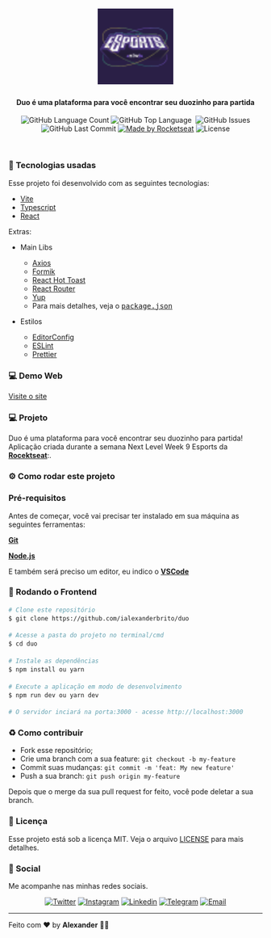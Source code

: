 <h1 align="center">
  <img src="public/favicon.svg" width="150px" />
</h1>
<h4 align="center">
 <b>Duo é uma plataforma para você encontrar seu duozinho para partida</b>
</h4>
<p align="center">
  <img alt="GitHub Language Count" src="https://img.shields.io/github/languages/count/ialexanderbrito/duo?style=flat-square" />
  <img alt="GitHub Top Language" src="https://img.shields.io/github/languages/top/ialexanderbrito/duo?style=flat-square" />
  <img alt="" src="https://img.shields.io/github/repo-size/ialexanderbrito/duo?style=flat-square" />
  <img alt="GitHub Issues" src="https://img.shields.io/github/issues/ialexanderbrito/duo?style=flat-square" />
  <img alt="GitHub Last Commit" src="https://img.shields.io/github/last-commit/ialexanderbrito/duo?style=flat-square" />

  <a href="https://rocketseat.com.br">
    <img alt="Made by Rocketseat" src="https://img.shields.io/badge/made%20by-Rocketseat-blueviolet?style=flat-square"></a>
    <img alt="License" src="https://img.shields.io/badge/license-MIT-blueviolet?style=flat-square">
</p>

<br>

### 🧪 Tecnologias usadas
Esse projeto foi desenvolvido com as seguintes tecnologias:
- [Vite](https://vitejs.dev/)
- [Typescript](https://www.typescriptlang.org/)
- [React](https://reactjs.org/)


Extras:

- Main Libs
  - [Axios](https://axios-http.com/ptbr/docs/intro)
  - [Formik](https://formik.org/)
  - [React Hot Toast](https://react-hot-toast.com/)
  - [React Router](https://reactrouter.com/)
  - [Yup](https://github.com/jquense/yup)
  - Para mais detalhes, veja o <kbd>[package.json](https://github.com/ialexanderbrito/duo/blob/master/package.json)</kbd>

- Estilos
  - [EditorConfig](https://editorconfig.org/)
  - [ESLint](https://eslint.org/)
  - [Prettier](https://prettier.io/)

### 💻 Demo Web

[Visite o site](https://duo.ialexanderbrito.dev/)

### 💻 Projeto

Duo é uma plataforma para você encontrar seu duozinho para partida! Aplicação criada durante a semana Next Level Week 9 Esports da <b>[Rocektseat](https://github.com/rocketseat)</b>:.

### ⚙ Como rodar este projeto

### Pré-requisitos

Antes de começar, você vai precisar ter instalado em sua máquina as seguintes ferramentas:

<b>[Git](https://git-scm.com)</b>

<b>[Node.js](https://nodejs.org/en/)</b>

E também será preciso um editor, eu indico o <b>[VSCode](https://code.visualstudio.com/)</b>

### 🧭 Rodando o Frontend

```bash
# Clone este repositório
$ git clone https://github.com/ialexanderbrito/duo

# Acesse a pasta do projeto no terminal/cmd
$ cd duo

# Instale as dependências
$ npm install ou yarn

# Execute a aplicação em modo de desenvolvimento
$ npm run dev ou yarn dev

# O servidor inciará na porta:3000 - acesse http://localhost:3000
```

### :recycle: Como contribuir

- Fork esse repositório;
- Crie uma branch com a sua feature: `git checkout -b my-feature`
- Commit suas mudanças: `git commit -m 'feat: My new feature'`
- Push a sua branch: `git push origin my-feature`

Depois que o merge da sua pull request for feito, você pode deletar a sua branch.

### :memo: Licença

Esse projeto está sob a licença MIT. Veja o arquivo [LICENSE](LICENSE) para mais detalhes.

### 📱 Social

Me acompanhe nas minhas redes sociais.

<p align="center">

 <a href="https://twitter.com/ialexanderbrito" target="_blank" >
     <img alt="Twitter" src="https://img.shields.io/badge/-Twitter-9cf?style=flat-square&logo=Twitter&logoColor=white"></a>

  <a href="https://instagram.com/ialexanderbrito" target="_blank" >
    <img alt="Instagram" src="https://img.shields.io/badge/-Instagram-ff2b8e?style=flat-square&logo=Instagram&logoColor=white"></a>

  <a href="https://www.linkedin.com/in/ialexanderbrito/" target="_blank" >
    <img alt="Linkedin" src="https://img.shields.io/badge/-Linkedin-blue?style=flat-square&logo=Linkedin&logoColor=white"></a>

  <a href="https://t.me/ialexanderbrito" target="_blank" >
    <img alt="Telegram" src="https://img.shields.io/badge/-Telegram-blue?style=flat-square&logo=Telegram&logoColor=white"></a>

  <a href="mailto:ialexanderbrito@gmail.com" target="_blank" >
    <img alt="Email" src="https://img.shields.io/badge/-Email-c14438?style=flat-square&logo=Gmail&logoColor=white"></a>

</p>

---

Feito com ❤️ by **Alexander** 🤙🏾
